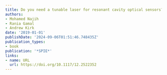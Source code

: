 ```yaml
---
title: Do you need a tunable laser for resonant cavity optical sensors?
authors:
- Mohamed Najih
- Rania Gamal
- Andrew Kirk
date: '2019-01-01'
publishDate: '2024-09-06T01:51:46.748435Z'
publication_types:
- book
publication: '*SPIE*'
links:
- name: URL
  url: https://doi.org/10.1117/12.2522352
---
```

